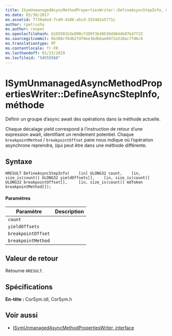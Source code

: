 ```yaml
---
title: ISymUnmanagedAsyncMethodPropertiesWriter::DefineAsyncStepInfo, méthode
ms.date: 03/30/2017
ms.assetid: f738a6ed-7cd9-4106-a5cd-355481e5771c
author: rpetrusha
ms.author: ronpet
ms.openlocfilehash: b165501b3e090cf309f3b4053649644b87b47f22
ms.sourcegitcommit: 6b308cf6d627d78ee36dbbae8972a310ac7fd6c8
ms.translationtype: MT
ms.contentlocale: fr-FR
ms.lasthandoff: 01/23/2019
ms.locfileid: "54555568"
---
```

# <a name="isymunmanagedasyncmethodpropertieswriterdefineasyncstepinfo-method"></a>ISymUnmanagedAsyncMethodPropertiesWriter::DefineAsyncStepInfo, méthode
Définir un groupe d’async await des opérations dans la méthode actuelle.  
  
 Chaque décalage yield correspond à l’instruction de retour d’une expression await, identifiant un rendement potentiel. Chaque `breakpointMethod` / `breakpointOffset` paire nous indique où l’opération asynchrone reprendra, (qui peut être dans une méthode différente.  
  
## <a name="syntax"></a>Syntaxe  
  
```idl  
HRESULT DefineAsyncStepInfo(    [in] ULONG32 count,    [in, size_is(count)] ULONG32 yieldOffsets[],    [in, size_is(count)] ULONG32 breakpointOffset[],     [in, size_is(count)] mdToken breakpointMethod[]);  
```  
  
#### <a name="parameters"></a>Paramètres  
  
|Paramètre|Description|  
|---------------|-----------------|  
|`count`||  
|`yieldOffsets`||  
|`breakpointOffset`||  
|`breakpointMethod`||  
  
## <a name="return-value"></a>Valeur de retour  
 Retourne `HRESULT`.  
  
## <a name="requirements"></a>Spécifications  
 **En-tête :** CorSym.idl, CorSym.h  
  
## <a name="see-also"></a>Voir aussi
- [ISymUnmanagedAsyncMethodPropertiesWriter, interface](../../../../docs/framework/unmanaged-api/diagnostics/isymunmanagedasyncmethodpropertieswriter-interface.md)
